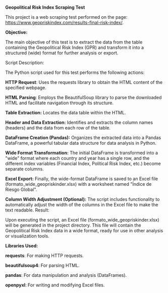 **Geopolitical Risk Index Scraping Test**


This project is a web scraping test performed on the page: https://www.geopriskindex.com/results-final-risk-index/.

**Objective:**

The main objective of this test is to extract the data from the table containing the Geopolitical Risk Index (GPR) and transform it into a structured (wide) format for further analysis or export.

Script Description:

The Python script used for this test performs the following actions:

**HTTP Request**: Uses the requests library to obtain the HTML content of the specified webpage.

**HTML Parsing**: Employs the BeautifulSoup library to parse the downloaded HTML and facilitate navigation through its structure.

**Table Extraction:** Locates the data table within the HTML.

**Header and Data Extraction:** Identifies and extracts the column names (headers) and the data from each row of the table.

**DataFrame Creation (Pandas):** Organizes the extracted data into a Pandas DataFrame, a powerful tabular data structure for data analysis in Python.

**Wide Format Transformation:** The initial DataFrame is transformed into a "wide" format where each country and year has a single row, and the different index variables (Financial Index, Political Risk Index, etc.) become separate columns.

**Excel Export:** Finally, the wide-format DataFrame is saved to an Excel file (formato_wide_geopriskinder.xlsx) with a worksheet named "Índice de Riesgo Global".

**Column Width Adjustment (Optional):** The script includes functionality to automatically adjust the width of the columns in the Excel file to make the text readable.
Result:

Upon executing the script, an Excel file (formato_wide_geopriskinder.xlsx) will be generated in the project directory. This file will contain the Geopolitical Risk Index data in a wide format, ready for use in other analysis or visualization tools.

**Libraries Used:**

**requests**: For making HTTP requests.

**beautifulsoup4**: For parsing HTML.

**pandas**: For data manipulation and analysis (DataFrames).

**openpyxl**: For writing and modifying Excel files.
